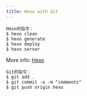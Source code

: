 ```yaml
---
title: Hexo with Git
---
```


```
Hexo的指令：
$ hexo clean
$ hexo generate
$ hexo deploy
$ hexo server
```
More info: [Hexo](https://hexo.io/zh-tw/docs/writing.html)


```
Git的指令：
$ git add .
$ git commit -a -m "comments"
$ git push origin hexo
```
